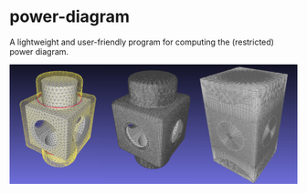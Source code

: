 # power-diagram
A lightweight and user-friendly program for computing the (restricted) power diagram.

![teaserfigure](data/teaserfigure.png)
